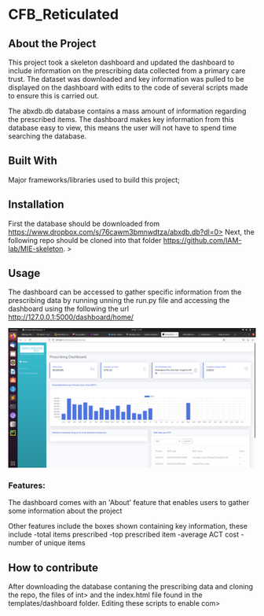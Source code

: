 # CFB_Reticulated

## About the Project

This project took a skeleton dashboard and updated the dashboard to include information on the prescribing data collected from a primary care trust.
The dataset was downloaded and key information was pulled to be displayed on the dashboard with edits to the code of several scripts made to ensure this is carried out.


The abxdb.db database contains a mass amount of information regarding the prescribed items. The dashboard makes key information from this database easy to view, this means the user will not have to spend time searching the database.


## Built With

Major frameworks/libraries used to build this project;



## Installation

First the database should be downloaded from https://www.dropbox.com/s/76cawm3bmnwdtza/abxdb.db?dl=0>
Next, the following repo should be cloned into that folder https://github.com/IAM-lab/MIE-skeleton. >


## Usage

The dashboard can be accessed to gather specific information from the prescribing data by running unning the run.py file and accessing the dashboard using  the following the url http://127.0.0.1:5000/dashboard/home/


![image](/imgD.png)

### Features:

The dashboard comes with an 'About' feature that enables users to gather some information about the project

Other features include the boxes shown containing key information, these include
-total items prescribed
-top prescribed item
-average ACT cost
-number of unique items

## How to contribute

After downloading the database contaning the prescribing data and cloning the repo, the files of int>
and the index.html file found in the templates/dashboard folder. Editing these scripts to enable com>





